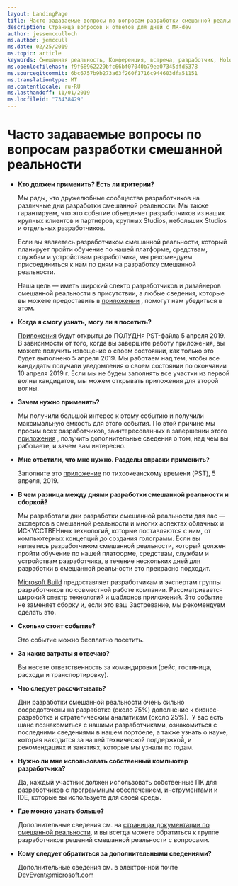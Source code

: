 ```yaml
---
layout: LandingPage
title: Часто задаваемые вопросы по вопросам разработки смешанной реальности
description: Страница вопросов и ответов для дней с MR-dev
author: jessemcculloch
ms.author: jemccull
ms.date: 02/25/2019
ms.topic: article
keywords: Смешанная реальность, Конференция, встреча, разработчик, HoloLens, HoloLens 2, Kinect
ms.openlocfilehash: f9f68962229bfc66bf07040b79ea07345dfd5378
ms.sourcegitcommit: 6bc6757b9b273a63f260f1716c944603dfa51151
ms.translationtype: MT
ms.contentlocale: ru-RU
ms.lasthandoff: 11/01/2019
ms.locfileid: "73438429"
---
```

# <a name="mixed-reality-dev-days-faq"></a>Часто задаваемые вопросы по вопросам разработки смешанной реальности

* **Кто должен применить? Есть ли критерии?**
    
    Мы рады, что дружелюбные сообщества разработчиков на различные дни разработки смешанной реальности. Мы также гарантируем, что это событие объединяет разработчиков из наших крупных клиентов и партнеров, крупных Studios, небольших Studios и отдельных разработчиков.

    Если вы являетесь разработчиком смешанной реальности, который планирует пройти обучение по нашей платформе, средствам, службам и устройствам разработчика, мы рекомендуем присоединиться к нам по дням на разработку смешанной реальности.

    Наша цель — иметь широкий спектр разработчиков и дизайнеров смешанной реальности в присутствии, а любые сведения, которые вы можете предоставить в [приложении](https://aka.ms/MRDevDayApplication) , помогут нам убедиться в этом.

* **Когда я смогу узнать, могу ли я посетить?**

    [Приложения](https://aka.ms/MRDevDayApplication) будут открыты до ПОЛУДНя PST-файла 5 апреля 2019. В зависимости от того, когда вы завершите работу приложения, вы можете получить извещение о своем состоянии, как только это будет выполнено 5 апреля 2019. Мы работаем над тем, чтобы все кандидаты получали уведомления о своем состоянии по окончании 10 апреля 2019 г. Если мы не будем заполнять все участки из первой волны кандидатов, мы можем открывать приложения для второй волны.

* **Зачем нужно применять?**

    Мы получили большой интерес к этому событию и получили максимальную емкость для этого события. По этой причине мы просим всех разработчиков, заинтересованных в завершении этого [приложения](https://aka.ms/MRDevDayApplication) , получить дополнительные сведения о том, над чем вы работаете, и зачем вам интересно.

* **Мне ответили, что мне нужно.  Разделы справки применить?**

    Заполните это [приложение](https://aka.ms/MRDevDayApplication) по тихоокеанскому времени (PST), 5 апреля, 2019.

* **В чем разница между днями разработки смешанной реальности и сборкой?**

    Мы разработали дни разработки смешанной реальности для вас — экспертов в смешанной реальности и многих аспектах облачных и ИСКУССТВЕНных технологий, которые поставляются с ним, от компьютерных концепций до создания голограмм. Если вы являетесь разработчиком смешанной реальности, который должен пройти обучение по нашей платформе, средствам, службам и устройствам разработчика, в течение нескольких дней для разработки в смешанной реальности это прекрасно подходит. 

    [Microsoft Build](https://www.microsoft.com//build) предоставляет разработчикам и экспертам группы разработчиков по совместной работе компании. Рассматривается широкий спектр технологий и шаблонов приложений. Это событие не заменяет сборку и, если это ваш Застревание, мы рекомендуем сделать это. 

* **Сколько стоит событие?**

    Это событие можно бесплатно посетить.

* **За какие затраты я отвечаю?**

    Вы несете ответственность за командировки (рейс, гостиница, расходы и транспортировку).

* **Что следует рассчитывать?**

    Дни разработки смешанной реальности очень сильно сосредоточены на разработке (около 75%) дополнение к бизнес-разработке и стратегическим аналитикам (около 25%).  У вас есть шанс познакомиться с нашими разработчиками, ознакомиться с последними сведениями в нашем портфеле, а также узнать о науке, которая находится за нашей технической поддержкой, и рекомендациях и занятиях, которые мы узнали по годам.

* **Нужно ли мне использовать собственный компьютер разработчика?**

    Да, каждый участник должен использовать собственные ПК для разработчиков с программным обеспечением, инструментами и IDE, которые вы используете для своей среды.

* **Где можно узнать больше?**

    Дополнительные сведения см. на [страницах документации по смешанной реальности](mr-dev-days.md), и вы всегда можете обратиться к группе разработчиков решений смешанной реальности с вопросами.

* **Кому следует обратиться за дополнительными сведениями?**

    Дополнительные сведения см. в электронной почте DevEvent@microsoft.com
